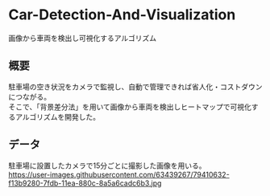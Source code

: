 # Car-Detection-And-Visualization
画像から車両を検出し可視化するアルゴリズム
## 概要
駐車場の空き状況をカメラで監視し、自動で管理できれば省人化・コストダウンにつながる。  
そこで、「背景差分法」を用いて画像から車両を検出しヒートマップで可視化するアルゴリズムを開発した。
## データ
駐車場に設置したカメラで15分ごとに撮影した画像を用いる。  
https://user-images.githubusercontent.com/63439267/79410632-f13b9280-7fdb-11ea-880c-8a5a6cadc6b3.jpg



